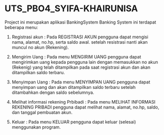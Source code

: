 # UTS_PBO4_SYIFA-KHAIRUNISA

Project ini merupakan aplikasi BankingSystem
Banking System ini terdapat beberapa menu:

1. Registrasi akun : Pada REGISTRASI AKUN pengguna dapat mengisi nama, alamat, no.hp, serta saldo awal. setelah resistrasi nanti akan muncul no akun (Rekening).
   
2. Mengirim Uang : Pada menu MENGIRIM UANG pengguna dapat mengirimkan uang kepada pengguna lain dengan memasukkan no akun (Rekenig) yang telah ditampilkan pada saat registrasi akun dan akan ditampilkan saldo terbaru.
   
3. Menyimpan Uang : Pada menu MENYIMPAN UANG pengguna dapat menyimpan uang dan akan ditampilkan saldo terbaru setelah ditambahkan dengan saldo sebelumnya.
   
4. Melihat informasi rekening Prbibadi : Pada menu MELIHAT INFORMASI REKENING PRIBADI pengguna dapat melihat nama, alamat, no.hp, saldo, dan tanggal pembuatan akun.
   
5. Keluar : Pada menu KELUAR pengguna dapat keluar (selesai) menggunakan program.
   
